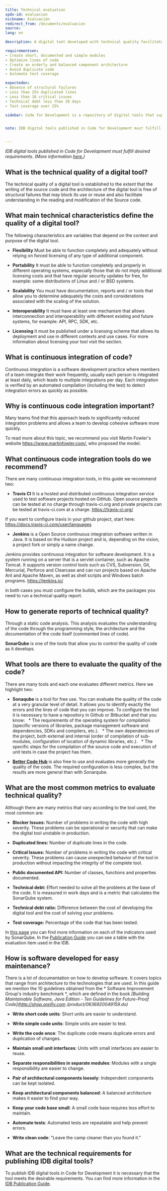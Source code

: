 ```yaml
---
title: Technical evaluation
spdx-id: evaluacion
nickname: Evaluación
redirect_from: /documents/evaluacion
source: 
lang: en

description: A digital tool developed with technical quality facilitates its maintenance and reusability. The required conditions specified below serve as general guidelines for developing code. The ideal conditions will be useful if you want to evaluate the quality of the code.

requirementsen:
- Create short, documented and simple modules
- Optimize lines of code
- Create an orderly and balanced component architecture
- Avoid duplicate code
- Automate test coverage

expecteden:
- Absence of structural failures
- Less than 25% duplicated lines
- Less than 10 critical issues
- Technical debt less than 30 days
- Test coverage over 25%

sidebar: Code for Development is a repository of digital tools that support development goals.Technical evaluation of a tool allows the quality of the code to be maintained and increases its potential use, reuse and adaptation.


note: IDB digital tools published in Code for Development must fulfill desired requirements. (More information here.)


---
```

*IDB digital tools published in Code for Development must fulfill desired requirements. (More information [here.](https://el-bid.github.io/guia-de-publicacion/documents/pages/guia/))*

## What is the technical quality of a digital tool?

The technical quality of a digital tool is established to the extent that the writing of the source code and the architecture of the digital tool is free of structural failures that may block its use or reuse and also facilitate understanding in the reading and modification of the Source code.

## What main technical characteristics define the quality of a digital tool?
The following characteristics are variables that depend on the context and purpose of the digital tool.

* **Flexibility**
Must be able to function completely and adequately without relying on forced licensing of any type of additional component.

* **Portability**
It must be able to function completely and properly in different operating systems, especially those that do not imply additional licensing costs and that have regular security updates for free, for example: some distributions of Linux and / or BSD systems.

* **Scalability**
You must have documentation, reports and / or tools that allow you to determine adequately the costs and considerations associated with the scaling of the solution.

* **Interoperability**
It must have at least one mechanism that allows interconnection and interoperability with different existing and future systems, for example: API, RPC, SDK, etc.

* **Licensing**
It must be published under a licensing scheme that allows its deployment and use in different contexts and use cases.
For more information about licensing your tool visit the section.


## What is continuous integration of code?

Continuous integration is a software development practice where members of a team integrate their work frequently, usually each person is integrated at least daily, which leads to multiple integrations per day. Each integration is verified by an automated compilation (including the test) to detect integration errors as quickly as possible.

## Why is continuous code integration important?

Many teams find that this approach leads to significantly reduced integration problems and allows a team to develop cohesive software more quickly.

To read more about this topic, we recommend you visit Martin Fowler's website https://www.martinfowler.com/, who proposed the model.

## What continuous code integration tools do we recommend?

There are many continuous integration tools, in this guide we recommend two:

* **Travis CI**
It is a hosted and distributed continuous integration service used to test software projects hosted on GitHub.
Open source projects can be tested at no charge through travis-ci.org and private projects can be tested at travis-ci.com at a charge.
https://travis-ci.org/

If you want to configure travis in your github project, start here:
https://docs.travis-ci.com/user/languages

* **Jenkins**
is a Open Source continuous integration software written in Java. It is based on the Hudson project and is, depending on the vision, a project fork or simply a name change.

Jenkins provides continuous integration for software development. It is a system running on a server that is a servlet container, such as Apache Tomcat. It supports version control tools such as CVS, Subversion, Git, Mercurial, Perforce and Clearcase and can run projects based on Apache Ant and Apache Maven, as well as shell scripts and Windows batch programs.
https://jenkins.io/

in both cases you must configure the builds, which are the packages you need to run a technical quality report.

## How to generate reports of technical quality?

Through a static code analysis. This analysis evaluates the understanding of the code through the programming style, the architecture and the documentation of the code itself (commented lines of code).

**SonarQube** is one of the tools that allow you to control the quality of code as it develops.


## What tools are there to evaluate the quality of the code?

There are many tools and each one evaluates different metrics. Here we highlight two:
* **Sonaqube** is a tool for free use. You can evaluate the quality of the code at a very granular level of detail. It allows you to identify exactly the errors and the lines of code that you can improve. To configure the tool it is necessary to have a repository in Github or Bitbucket and that you know:
  * The requirements of the operating system for compilation (specific versions of libraries, package management software and dependencies, SDKs and compilers, etc.).
  * The own dependencies of the project, both external and internal (order of compilation of sub-modules, configuration of location of dynamic libraries, etc.).
  * The specific steps for the compilation of the source code and execution of unit tests in case the project has them.

* **[Better Code Hub](https://bettercodehub.com/)** is also free to use and evaluates more generally the quality of the code. The required configuration is less complex, but the results are more general than with Sonarqube.  

## What are the most common metrics to evaluate technical quality?

Although there are many metrics that vary according to the tool used, the most common are:
* **Blocker Issues:**
Number of problems in writing the code with high severity. These problems can be operational or security that can make the digital tool unstable in production.

* **Duplicated lines:**
Number of duplicate lines in the code.

* **Critical Issues:**
Number of problems in writing the code with critical severity. These problems can cause unexpected behavior of the tool in production without impacting the integrity of the complete tool.

* **Public documented API:**
Number of classes, functions and properties documented.

* **Technical debt:**
Effort needed to solve all the problems at the base of the code. It is measured in work days and is a metric that calculates the SonarQube system.

* **Technical debt ratio:**
Difference between the cost of developing the digital tool and the cost of solving your problems.

* **Test coverage:**
Percentage of the code that has been tested.

In [this page](https://docs.sonarqube.org/display/SONAR/Metric+Definitions) you can find more information on each of the indicators used by SonarQube. In the [Publication Guide](https://el-bid.github.io/guia-de-publicacion/documents/pages/guia/) you can see a table with the evaluation item used in the IDB.


## How is software developed for easy maintenance?

There is a lot of documentation on how to develop software. It covers topics that range from architecture to the technologies that are used. In this guide we mention the 10 guidelines obtained from the * Software Improvement Group's industry benchmark *, which are defined in the book *[Building Maintainable Software, Java Edition - Ten Guidelines for Future-Proof Code](http://shop.oreilly.com /product/0636920049159.do)*

* **Write short code units**: Short units are easier to understand.

* **Write simple code units**: Simple units are easier to test.

* **Write the code once**: The duplicate code means duplicate errors and duplication of changes.

* **Maintain small unit interfaces**: Units with small interfaces are easier to reuse.

* **Separate responsibilities in separate modules**: Modules with a single responsibility are easier to change.

* **Pair of architectural components loosely**: Independent components can be kept isolated.

* **Keep architectural components balanced**: A balanced architecture makes it easier to find your way.

* **Keep your code base small**: A small code base requires less effort to maintain.

* **Automate tests**: Automated tests are repeatable and help prevent errors.

* **Write clean code**: "Leave the camp cleaner than you found it."



## What are the technical requirements for publishing IDB digital tools?

To publish IDB digital tools in Code for Development it is necessary that the tool meets the desirable requirements. You can find more information in the [IDB Publication Guide](https://el-bid.github.io/guia-de-publicacion/documents/pages/guia/).



<style> .ocultar_breadcrumb_espanol{ display:none; } .ocultar_home_espanol{ display:none; } </style>

